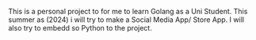 This is a personal project to for me to learn Golang as a Uni Student. This summer as (2024) i will try to make a Social Media App/ Store App.
I will also try to embedd so Python to the project.
